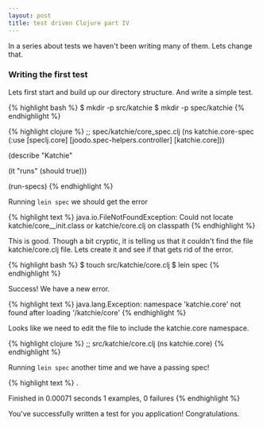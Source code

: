 ```yaml
---
layout: post
title: test driven Clojure part IV
---
```

In a series about tests we haven't been writing many of them.  Lets change
that.

### Writing the first test

Lets first start and build up our directory structure. And write a simple test.

{% highlight bash %}
$ mkdir -p src/katchie
$ mkdir -p spec/katchie
{%  endhighlight %}

{% highlight clojure %}
;; spec/katchie/core_spec.clj
(ns katchie.core-spec
  (:use [speclj.core]
        [joodo.spec-helpers.controller]
        [katchie.core]))

(describe "Katchie"

  (it "runs"
    (should true)))

(run-specs)
{% endhighlight %}

Running `lein spec` we should get the error

{% highlight text %}
java.io.FileNotFoundException: Could not locate katchie/core__init.class or katchie/core.clj on classpath
{% endhighlight %}

This is good.  Though a bit cryptic, it is telling us that it couldn't find the file
katchie/core.clj file.  Lets create it and see if that gets rid of the error.

{% highlight bash %}
$ touch src/katchie/core.clj
$ lein spec
{% endhighlight %}

Success!  We have a new error.

{% highlight text %}
java.lang.Exception: namespace 'katchie.core' not found after loading '/katchie/core'
{% endhighlight %}

Looks like we need to edit the file to include the katchie.core namespace.

{% highlight clojure %}
;; src/katchie/core.clj
(ns katchie.core)
{% endhighlight %}

Running `lein spec` another time and we have a passing spec!

{% highlight text %}
.

Finished in 0.00071 seconds
1 examples, 0 failures
{% endhighlight %}

You've successfully written a test for you application!  Congratulations.
